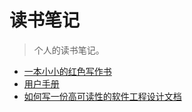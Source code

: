 # 读书笔记


> 个人的读书笔记。


- [一本小小的红色写作书](note/the-little-red-book/README)
- [用户手册](note/manual/README)
- [如何写一份高可读性的软件工程设计文档](https://cloud.tencent.com/developer/article/2083710)
